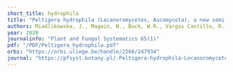 ```yaml
---
short_title: hydrophila
title: "Peltigera hydrophila (Lecanoromycetes, Ascomycota), a new semi-aquatic cyanolichen species from Chile."
authors: Miadlikowska, J., Magain, N., Buck, W.R., Vargas Castillo, R., Barlow, G.T., LaGreca, S. and Lutzoni, F.
year: 2020
journalinfo: "Plant and Fungal Systematics 65(1)"
pdf: "/PDF/Peltigera_hydrophila.pdf"
orbi: "https://orbi.uliege.be/handle/2268/247934"
journal: "https://pfsyst.botany.pl/-Peltigera-hydrophila-Lecanoromycetes-Ascomycota-a-new-semi-aquatic-cyanolichen-species,119913,0,2.html"
---
```

